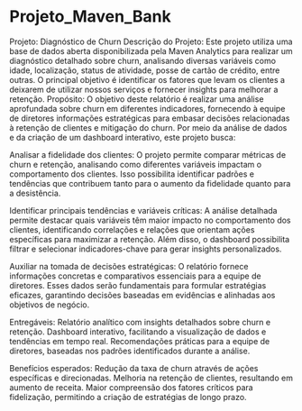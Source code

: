 # Projeto_Maven_Bank
Projeto: Diagnóstico de Churn
Descrição do Projeto:
Este projeto utiliza uma base de dados aberta disponibilizada pela Maven Analytics para realizar um diagnóstico detalhado sobre churn, analisando diversas variáveis como idade, localização, status de atividade, posse de cartão de crédito, entre outras. O principal objetivo é identificar os fatores que levam os clientes a deixarem de utilizar nossos serviços e fornecer insights para melhorar a retenção.
Propósito:
O objetivo deste relatório é realizar uma análise aprofundada sobre churn em diferentes indicadores, fornecendo à equipe de diretores informações estratégicas para embasar decisões relacionadas à retenção de clientes e mitigação do churn. Por meio da análise de dados e da criação de um dashboard interativo, este projeto busca:

Analisar a fidelidade dos clientes: O projeto permite comparar métricas de churn e retenção, analisando como diferentes variáveis impactam o comportamento dos clientes. Isso possibilita identificar padrões e tendências que contribuem tanto para o aumento da fidelidade quanto para a desistência.

Identificar principais tendências e variáveis críticas: A análise detalhada permite destacar quais variáveis têm maior impacto no comportamento dos clientes, identificando correlações e relações que orientam ações específicas para maximizar a retenção. Além disso, o dashboard possibilita filtrar e selecionar indicadores-chave para gerar insights personalizados.

Auxiliar na tomada de decisões estratégicas: O relatório fornece informações concretas e comparativos essenciais para a equipe de diretores. Esses dados serão fundamentais para formular estratégias eficazes, garantindo decisões baseadas em evidências e alinhadas aos objetivos de negócio.

Entregáveis:
Relatório analítico com insights detalhados sobre churn e retenção.
Dashboard interativo, facilitando a visualização de dados e tendências em tempo real.
Recomendações práticas para a equipe de diretores, baseadas nos padrões identificados durante a análise.

Benefícios esperados:
Redução da taxa de churn através de ações específicas e direcionadas.
Melhoria na retenção de clientes, resultando em aumento de receita.
Maior compreensão dos fatores críticos para fidelização, permitindo a criação de estratégias de longo prazo.

